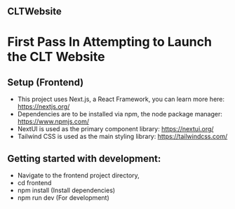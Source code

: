 ## CLTWebsite
# First Pass In Attempting to Launch the CLT Website

## Setup (Frontend)
- This project uses Next.js, a React Framework, you can learn more here: https://nextjs.org/
- Dependencies are to be installed via npm, the node package manager: https://www.npmjs.com/ 
- NextUI is used as the primary component library: https://nextui.org/ 
- Tailwind CSS is used as the main styling library: https://tailwindcss.com/ 

## Getting started with development:
- Navigate to the frontend project directory, 
- cd frontend
- npm install (Install dependencies)
- npm run dev (For development)
